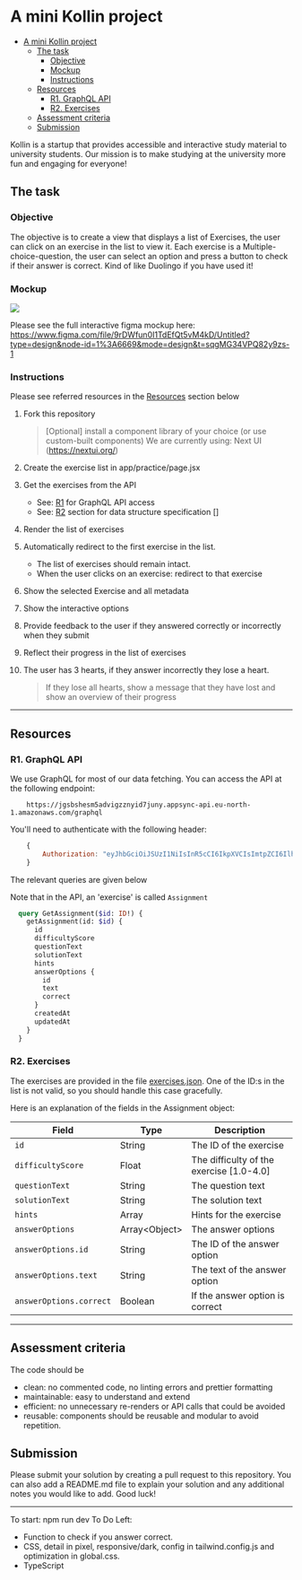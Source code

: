 
# A mini Kollin project




- [A mini Kollin project](#a-mini-kollin-project)
  - [The task](#the-task)
    - [Objective](#objective)
    - [Mockup](#mockup)
    - [Instructions](#instructions)
  - [Resources](#resources)
    - [R1. GraphQL API](#r1-graphql-api)
    - [R2. Exercises](#r2-exercises)
  - [Assessment criteria](#assessment-criteria)
  - [Submission](#submission)




Kollin is a startup that provides accessible and interactive study material to university students. Our mission is to make studying at the university more fun and engaging for everyone!

## The task

### Objective
The objective is to create a view that displays a list of Exercises, the user can click on an exercise in the list to view it. Each exercise is a Multiple-choice-question, the user can select an option and press a button to check if their answer is correct. Kind of like Duolingo if you have used it!

### Mockup

![](mockup.png)

Please see the full interactive figma mockup here:
https://www.figma.com/file/9rDWfun0I1TdEfQt5vM4kD/Untitled?type=design&node-id=1%3A6669&mode=design&t=sqgMG34VPQ82y9zs-1

### Instructions
Please see referred resources in the [Resources](#resources) section below

1. Fork this repository
   > [Optional] install a component library of your choice (or use custom-built components) 
   > We are currently using: Next UI (https://nextui.org/)

2. Create the exercise list in app/practice/page.jsx

3. Get the exercises from the API 
   - See: [R1](#r1-graphql-api) for GraphQL API access
   - See: [R2](#r2-exercises) section for data structure specification [] 
4. Render the list of exercises 
5. Automatically redirect to the first exercise in the list. 
   - The list of exercises should remain intact.
   - When the user clicks on an exercise: redirect to that exercise
6. Show the selected Exercise and all metadata 
7. Show the interactive options
8. Provide feedback to the user if they answered correctly or incorrectly when they submit 
9. Reflect their progress in the list of exercises 
10. The user has 3 hearts, if they answer incorrectly they lose a heart. 
    > If they lose all hearts, show a message that they have lost and show an overview of their progress

---

## Resources

### R1. GraphQL API

We use GraphQL for most of our data fetching. You can access the API at the following endpoint:

```
    https://jgsbshesm5advigzznyid7juny.appsync-api.eu-north-1.amazonaws.com/graphql
```

You'll need to authenticate with the following header:

```js
    {
        Authorization: "eyJhbGciOiJSUzI1NiIsInR5cCI6IkpXVCIsImtpZCI6IlhTVVAwa3ZaUHl3S296bkU1SkNGMW1KbnJnT29CdTRjVHBTMDViQWc4RXMifQ.eyJzdWIiOiIyNjQyMSIsImlkIjoyNjQyMSwiZiI6IjlhOTJmNjMxYzNmNjNkZDgzOGNiNzZjZTcwNDZiNmM5IiwibWF4QWxsb3dlZERldmljZXMiOjEsImdyb3VwcyI6WyJQVUJMSUMiXSwiYXVkIjoiaW50ZXJuYWwiLCJleHAiOjE3MTcxMDE0MDgsImlhdCI6MTcxNDUwOTQwOCwiaXNzIjoiaHR0cHM6Ly9hcGkudG50b3Iuc2Uvb2lkYyJ9.QmNBGduFAihbzKd2ETRQ1DukxHta8_G-CRK8RHtLhAqFDcD9pcK6mbdZCRYx-TKG2Ovyi1LS7MpcG-mYNsq8kNrMOHWVgJtDNyJEjgdYQMFZwsfGikKu5KRNHHf1j8g8tYqEcT7Yw_Azv9uMeiGU1CcL1jGRBhbaqVo3G1pXCxVupHbHsKQn237DC7n2fbaiVVM2S2J1bOFSATbfj35yDJmgZzLOQWqGebl4UkfFZcgWImWcj1IwVRogrCWRK5HZbeElgIu02mlcD8XrFpOV1oFgEnMiMmHjdbgPvm_RX4-FkJTJXUXflVRQYhBFVtOH9bf-t1FTY8FM7kV19uRhHw"
    }
```

The relevant queries are given below

 Note that in the API, an 'exercise' is called `Assignment`

```graphql
  query GetAssignment($id: ID!) {
    getAssignment(id: $id) {
      id
      difficultyScore
      questionText
      solutionText
      hints
      answerOptions {
        id
        text
        correct
      }
      createdAt
      updatedAt
    }
  }
```

### R2. Exercises

The exercises are provided in the file [exercises.json](exercises.json). One of the ID:s in the list is not valid, so you should handle this case gracefully.

Here is an explanation of the fields in the Assignment object:

| Field                   | Type           | Description                              |
| ----------------------- | -------------- | ---------------------------------------- |
| `id`                    | String         | The ID of the exercise                   |
| `difficultyScore`       | Float          | The difficulty of the exercise [1.0-4.0] |
| `questionText`          | String         | The question text                        |
| `solutionText`          | String         | The solution text                        |
| `hints`                 | Array          | Hints for the exercise                   |
| `answerOptions`         | Array\<Object> | The answer options                       |
| `answerOptions.id`      | String         | The ID of the answer option              |
| `answerOptions.text`    | String         | The text of the answer option            |
| `answerOptions.correct` | Boolean        | If the answer option is correct          |



---

## Assessment criteria

The code should be

- clean: no commented code, no linting errors and prettier formatting
- maintainable: easy to understand and extend
- efficient: no unnecessary re-renders or API calls that could be avoided
- reusable: components should be reusable and modular to avoid repetition. 

## Submission

Please submit your solution by creating a pull request to this repository. You can also add a README.md file to explain your solution and any additional notes you would like to add. Good luck!


--- 


To start: npm run dev
To Do Left:
- Function to check if you answer correct.
- CSS, detail in pixel, responsive/dark, config in tailwind.config.js and optimization in global.css.
- TypeScript
